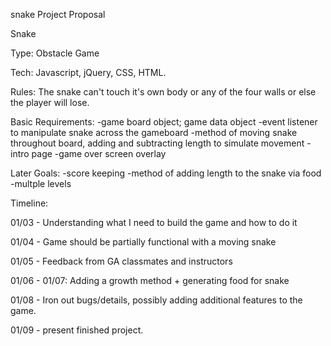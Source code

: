 snake
Project Proposal

Snake

Type: Obstacle Game

Tech: Javascript, jQuery, CSS, HTML.

Rules: The snake can't touch it's own body or any of the four walls or else the player will lose.

Basic Requirements: -game board object; game data object -event listener to manipulate snake across the gameboard -method of moving snake throughout board, adding and subtracting length to simulate movement -intro page -game over screen overlay

Later Goals: -score keeping -method of adding length to the snake via food -multple levels

Timeline:

01/03 - Understanding what I need to build the game and how to do it

01/04 - Game should be partially functional with a moving snake

01/05 - Feedback from GA classmates and instructors

01/06 - 01/07: Adding a growth method + generating food for snake

01/08 - Iron out bugs/details, possibly adding additional features to the game.

01/09 - present finished project.
